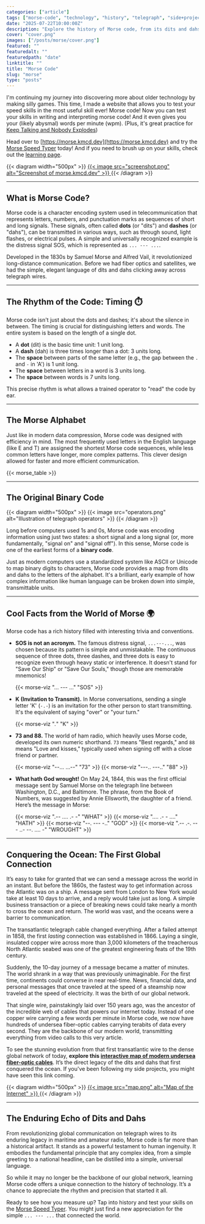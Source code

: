 ```yaml
---
categories: ["article"]
tags: ["morse-code", "technology", "history", "telegraph", "side+project", "binary"]
date: "2025-07-22T10:00:00Z"
description: "Explore the history of Morse code, from its dits and dahs to the first transatlantic cable. Discover how this elegant system was the original binary and test your own skills with an interactive speed typer."
cover: "cover.png"
images: ["/posts/morse/cover.png"]
featured: ""
featuredalt: ""
featuredpath: "date"
linktitle: ""
title: "Morse Code"
slug: "morse"
type: "posts"
---
```


I'm continuing my journey into discovering more about older technology by making silly games. This time, I made a website that allows you to test your speed skills in the most useful skill ever! Morse code! Now you can test your skills in writing and interpreting morse code! And it even gives you your (likely abysmal) words per minute (wpm). (Plus, it's great practice for [Keep Talking and Nobody Explodes](https://keeptalkinggame.com/))

Head over to [https://morse.kmcd.dev](https://morse.kmcd.dev) and try the [Morse Speed Typer](https://morse.kmcd.dev) today! And if you need to brush up on your skills, check out the [learning page](https://morse.kmcd.dev/learn).

{{< diagram width="500px" >}}
<a href="https://morse.kmcd.dev" target="_blank">
{{< image src="screenshot.png" alt="Screenshot of morse.kmcd.dev" >}}
</a>
{{< /diagram >}}

---

## What is Morse Code?

Morse code is a character encoding system used in telecommunication that represents letters, numbers, and punctuation marks as sequences of short and long signals. These signals, often called **dots** (or "dits") and **dashes** (or "dahs"), can be transmitted in various ways, such as through sound, light flashes, or electrical pulses. A simple and universally recognized example is the distress signal SOS, which is represented as `... --- ...`.

Developed in the 1830s by Samuel Morse and Alfred Vail, it revolutionized long-distance communication. Before we had fiber optics and satellites, we had the simple, elegant language of dits and dahs clicking away across telegraph wires.

---

## The Rhythm of the Code: Timing ⏱️

Morse code isn't just about the dots and dashes; it's about the silence in between. The timing is crucial for distinguishing letters and words. The entire system is based on the length of a single dot.

* A **dot** (dit) is the basic time unit: 1 unit long.
* A **dash** (dah) is three times longer than a dot: 3 units long.
* The **space** between parts of the same letter (e.g., the gap between the `.` and `-` in 'A') is 1 unit long.
* The **space** between letters in a word is 3 units long.
* The **space** between words is 7 units long.

This precise rhythm is what allows a trained operator to "read" the code by ear.

---

## The Morse Alphabet

Just like in modern data compression, Morse code was designed with efficiency in mind. The most frequently used letters in the English language (like E and T) are assigned the shortest Morse code sequences, while less common letters have longer, more complex patterns. This clever design allowed for faster and more efficient communication.

{{< morse_table >}}

---

## The Original Binary Code

{{< diagram width="500px" >}}
{{< image src="operators.png" alt="Illustration of telegraph operators" >}}
{{< /diagram >}}

Long before computers used 1s and 0s, Morse code was encoding information using just two states: a short signal and a long signal (or, more fundamentally, "signal on" and "signal off"). In this sense, Morse code is one of the earliest forms of a **binary code**.

Just as modern computers use a standardized system like ASCII or Unicode to map binary digits to characters, Morse code provides a map from dits and dahs to the letters of the alphabet. It's a brilliant, early example of how complex information like human language can be broken down into simple, transmittable units.

---

## Cool Facts from the World of Morse 🌍

Morse code has a rich history filled with interesting trivia and conventions.

* **SOS is not an acronym.** The famous distress signal, `...---...`, was chosen because its pattern is simple and unmistakable. The continuous sequence of three dots, three dashes, and three dots is easy to recognize even through heavy static or interference. It doesn't stand for "Save Our Ship" or "Save Our Souls," though those are memorable mnemonics!

    {{< morse-viz "... --- ..." "SOS" >}}

* **K (Invitation to Transmit).** In Morse conversations, sending a single letter 'K' (`-.-`) is an invitation for the other person to start transmitting. It's the equivalent of saying "over" or "your turn."

    {{< morse-viz "_._" "K" >}}

* **73 and 88.** The world of ham radio, which heavily uses Morse code, developed its own numeric shorthand. `73` means "Best regards," and `88` means "Love and kisses," typically used when signing off with a close friend or partner.

    {{< morse-viz "--... ...--" "73" >}}
    {{< morse-viz "---.. ---.." "88" >}}

* **What hath God wrought!** On May 24, 1844, this was the first official message sent by Samuel Morse on the telegraph line between Washington, D.C., and Baltimore. The phrase, from the Book of Numbers, was suggested by Annie Ellsworth, the daughter of a friend. Here’s the message in Morse:

    {{< morse-viz ".-- .... .- -" "WHAT" >}}
    {{< morse-viz ".... .- - ...." "HATH" >}}
    {{< morse-viz "--. --- -.." "GOD" >}}
    {{< morse-viz ".-- .-. --- ..- --. .... -" "WROUGHT" >}}

---

## Conquering the Ocean: The First Global Connection

It’s easy to take for granted that we can send a message across the world in an instant. But before the 1860s, the fastest way to get information across the Atlantic was on a ship. A message sent from London to New York would take at least 10 days to arrive, and a reply would take just as long. A simple business transaction or a piece of breaking news could take nearly a month to cross the ocean and return. The world was vast, and the oceans were a barrier to communication.

The transatlantic telegraph cable changed everything. After a failed attempt in 1858, the first *lasting* connection was established in 1866. Laying a single, insulated copper wire across more than 3,000 kilometers of the treacherous North Atlantic seabed was one of the greatest engineering feats of the 19th century.

Suddenly, the 10-day journey of a message became a matter of minutes. The world shrank in a way that was previously unimaginable. For the first time, continents could converse in near real-time. News, financial data, and personal messages that once traveled at the speed of a steamship now traveled at the speed of electricity. It was the birth of our global network.

That single wire, painstakingly laid over 150 years ago, was the ancestor of the incredible web of cables that powers our internet today. Instead of one copper wire carrying a few words per minute in Morse code, we now have hundreds of undersea fiber-optic cables carrying terabits of data every second. They are the backbone of our modern world, transmitting everything from video calls to this very article.

To see the stunning evolution from that first transatlantic wire to the dense global network of today, **explore this [interactive map of modern undersea fiber-optic cables](https://map.kmcd.dev/)**. It’s the direct legacy of the dits and dahs that first conquered the ocean. If you've been following my side projects, you might have seen this link coming.

{{< diagram width="500px" >}}
<a href="https://map.kmcd.dev" target="_blank">
{{< image src="map.png" alt="Map of the Internet" >}}
</a>
{{< /diagram >}}

---

## The Enduring Echo of Dits and Dahs

From revolutionizing global communication on telegraph wires to its enduring legacy in maritime and amateur radio, Morse code is far more than a historical artifact. It stands as a powerful testament to human ingenuity. It embodies the fundamental principle that any complex idea, from a simple greeting to a national headline, can be distilled into a simple, universal language.

So while it may no longer be the backbone of our global network, learning Morse code offers a unique connection to the history of technology. It’s a chance to appreciate the rhythm and precision that started it all.

Ready to see how you measure up? Tap into history and test your skills on the [Morse Speed Typer](https://morse.kmcd.dev). You might just find a new appreciation for the simple `... --- ...` that connected the world.